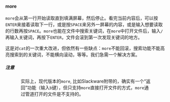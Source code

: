 #### more

`more`会从第一行开始读取直到填满屏幕，然后停止。看完当前内容后，可以按`ENTER`来接着读取下一行，或是按`SPACE`来另外一屏幕的内容，或是输入想要读取的行数再按`SPACE`。`more`也能在文件中搜索关键词，在`more`中打开文件后，输入`/`再输入关键词，再按下`ENTER`，文件会滚到第一次发现关键词的地方。

这是对`cat`的一次重大改进，但依然有一些缺点：`more`不能回滚，搜索功能不能高亮搜索到的关键词，不能横向滚动，等等。我们急需一个解决方案。

##### 注意

<div style="margin-left: 0.5in; margin-right: 0.5in;">
  <p>实际上，现代版本的<code>more</code>, 比如Slackware附带的，确实有一个“返回”功能（输入<code>b</code>键），但只支持<code>more</code>直接打开文件的方式，<code>more</code>通过管道打开的文件是不支持的。</p>
</div>

